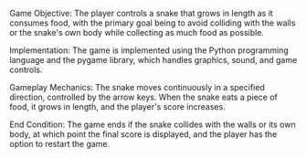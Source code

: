 Game Objective: The player controls a snake that grows in length as it consumes food, with the primary goal being to avoid colliding with the walls or the snake's own body while collecting as much food as possible.

Implementation: The game is implemented using the Python programming language and the pygame library, which handles graphics, sound, and game controls.

Gameplay Mechanics: The snake moves continuously in a specified direction, controlled by the arrow keys. When the snake eats a piece of food, it grows in length, and the player's score increases.

End Condition: The game ends if the snake collides with the walls or its own body, at which point the final score is displayed, and the player has the option to restart the game.
